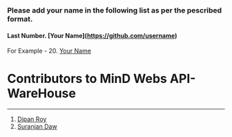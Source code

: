 ### Please add your name in the following list as per the pescribed format.
#### Last Number. \[Your Name\]\(https://github.com/username) 
For Example - 20. [Your Name](https://github.com/username) 

# Contributors to MinD Webs API-WareHouse
---
1. [Dipan Roy](https://github.com/dipan29)
2. [Suranjan Daw](https://github.com/SuranjanDaw)
